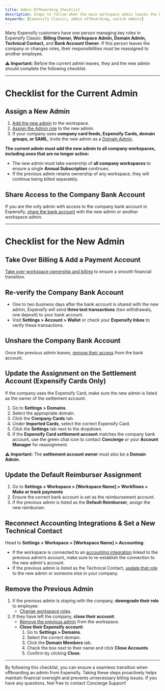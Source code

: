 ```yaml
---
title: Admin Offboarding Checklist
description: Steps to follow when the main workspace admin leaves the business.
keywords: [Expensify Classic, admin offboarding, switch admins]
---
```

<div id="expensify-classic" markdown="1">

Many Expensify customers have one person managing key roles in Expensify Classic: **Billing Owner, Workspace Admin, Domain Admin, Technical Contact,** and **Bank Account Owner**. If this person leaves the company or changes roles, their responsibilities must be reassigned to another employee.

⚠️ **Important:** Before the current admin leaves, they and the new admin should complete the following checklist.

---

# Checklist for the Current Admin

## Assign a New Admin

1. [Add the new admin](https://help.expensify.com/articles/expensify-classic/workspaces/Invite-members-and-assign-roles) to the workspace.
2. [Assign the Admin role](https://help.expensify.com/articles/expensify-classic/workspaces/Change-member-workspace-roles) to the new admin.
3. If your company uses **company card feeds, Expensify Cards, domain groups, or SAML**, invite the new admin as a [Domain Admin](https://help.expensify.com/articles/expensify-classic/domains/Add-Domain-Members-and-Admins).

**The current admin must add the new admin to all company workspaces, including ones that are no longer active:**
- The new admin must take ownership of **all company workspaces** to ensure a single **Annual Subscription** continues.
- If the previous admin retains ownership of any workspace, they will continue being billed separately.

## Share Access to the Company Bank Account

If you are the only admin with access to the company bank account in Expensify, [share the bank account](https://help.expensify.com/articles/expensify-classic/bank-accounts-and-payments/Business-Bank-Accounts-USD#how-to-share-a-verified-bank-account) with the new admin or another workspace admin.

---

# Checklist for the New Admin

## Take Over Billing & Add a Payment Account
[Take over workspace ownership and billing](https://help.expensify.com/articles/expensify-classic/workspaces/Assign-billing-owner-and-payment-account) to ensure a smooth financial transition.

## Re-verify the Company Bank Account
- One to two business days after the bank account is shared with the new admin, Expensify will send **three test transactions** (two withdrawals, one deposit) to your bank account.
- Visit **Settings > Account > Wallet** or check your **Expensify Inbox** to verify these transactions.

## Unshare the Company Bank Account
Once the previous admin leaves, [remove their access](https://help.expensify.com/articles/expensify-classic/bank-accounts-and-payments/Business-Bank-Accounts-USD#how-to-remove-access-to-a-verified-bank-account) from the bank account.

## Update the Assignment on the Settlement Account (Expensify Cards Only)
If the company uses the Expensify Card, make sure the new admin is listed as the owner of the settlement account:
1. Go to **Settings > Domains**.
2. Select the appropriate domain.
3. Click the **Company Cards** tab.
4. Under **Imported Cards**, select the correct Expensify Card.
5. Click the **Settings** tab next to the dropdown.
6. If the **Expensify Card settlement account** matches the company bank account, use the green chat icon to contact **Concierge** or your **Account Manager** for reassignment.

⚠️ **Important:** The **settlement account owner** must also be a **Domain Admin**.

## Update the Default Reimburser Assignment
1. Go to **Settings > Workspace > [Workspace Name] > Workflows > Make or track payments**
2. Ensure the correct bank account is set as the reimbursement account.
3. If the previous admin is listed as the **Default Reimburser**, assign the new reimburser.

## Reconnect Accounting Integrations & Set a New Technical Contact

Head to **Settings > Workspace > [Workspace Name] > Accounting**:
- If the workspace is connected to an [accounting integration](https://help.expensify.com/expensify-classic/hubs/connections/) linked to the previous admin’s account, make sure to re-establish the connection to the new admin's account. 
- If the previous admin is listed as the Technical Contact, [update that role](https://help.expensify.com/articles/expensify-classic/workspaces/Assign-Technical-Contact) to the new admin or someone else in your company. 

## Remove the Previous Admin
1. If the previous admin is staying with the company, **downgrade their role** to employee:
   - [Change workspace roles](https://help.expensify.com/articles/expensify-classic/workspaces/Change-member-workspace-roles).
2. If they have left the company, **close their account**:
   - [Remove the previous admin](https://help.expensify.com/articles/expensify-classic/workspaces/Remove-Members) from the workspace.
   - **Close their Expensify account**:
     1. Go to **Settings > Domains**.
     2. Select the correct domain.
     3. Click the **Domain Members** tab.
     4. Check the box next to their name and click **Close Accounts**.
     5. Confirm by clicking **Close**.

---

By following this checklist, you can ensure a seamless transition when offboarding an admin from Expensify. Taking these steps proactively helps maintain financial oversight and prevents unnecessary billing issues. If you have any questions, feel free to contact Concierge Support! 

</div>
